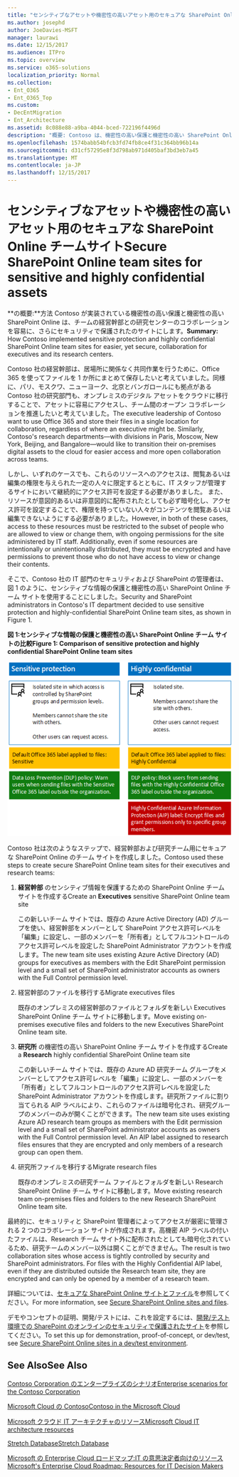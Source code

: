 ```yaml
---
title: "センシティブなアセットや機密性の高いアセット用のセキュアな SharePoint Online チームサイト"
ms.author: josephd
author: JoeDavies-MSFT
manager: laurawi
ms.date: 12/15/2017
ms.audience: ITPro
ms.topic: overview
ms.service: o365-solutions
localization_priority: Normal
ms.collection:
- Ent_O365
- Ent_O365_Top
ms.custom:
- DecEntMigration
- Ent_Architecture
ms.assetid: 8c088e88-a9ba-4044-bced-722196f4496d
description: "概要: Contoso は、機密性の高い保護と機密性の高い SharePoint Online チーム サイトを簡単に実装、まだセキュリティを強化方法、役員の共同作業とその研究センターです。"
ms.openlocfilehash: 1574babb54bfcb3fd74fb8ce4f31c364bb96b14a
ms.sourcegitcommit: d31cf57295e8f3d798ab971d405baf3bd3eb7a45
ms.translationtype: MT
ms.contentlocale: ja-JP
ms.lasthandoff: 12/15/2017
---
```

# <a name="secure-sharepoint-online-team-sites-for-sensitive-and-highly-confidential-assets"></a><span data-ttu-id="23a7d-103">センシティブなアセットや機密性の高いアセット用のセキュアな SharePoint Online チームサイト</span><span class="sxs-lookup"><span data-stu-id="23a7d-103">Secure SharePoint Online team sites for sensitive and highly confidential assets</span></span>

 <span data-ttu-id="23a7d-104">**の概要:**方法 Contoso が実装されている機密性の高い保護と機密性の高い SharePoint Online は、チームの経営幹部との研究センターのコラボレーションを容易に、さらにセキュリティで保護されたのサイトにします。</span><span class="sxs-lookup"><span data-stu-id="23a7d-104">**Summary:** How Contoso implemented sensitive protection and highly confidential SharePoint Online team sites for easier, yet secure, collaboration for executives and its research centers.</span></span>
  
<span data-ttu-id="23a7d-p101">Contoso 社の経営幹部は、居場所に関係なく共同作業を行うために、Office 365 を使ってファイルを 1 か所にまとめて保存したいと考えていました。同様に、パリ、モスクワ、ニューヨーク、北京とバンガロールにも拠点がある Contoso 社の研究部門も、オンプレミスのデジタル アセットをクラウドに移行することで、アセットに容易にアクセスし、チーム間のオープン コラボレーションを推進したいと考えていました。</span><span class="sxs-lookup"><span data-stu-id="23a7d-p101">The executive leadership of Contoso want to use Office 365 and store their files in a single location for collaboration, regardless of where an executive might be. Similarly, Contoso's research departments—with divisions in Paris, Moscow, New York, Beijing, and Bangalore—would like to transition their on-premises digital assets to the cloud for easier access and more open collaboration across teams.</span></span>
  
<span data-ttu-id="23a7d-p102">しかし、いずれのケースでも、これらのリソースへのアクセスは、閲覧あるいは編集の権限を与えられた一定の人々に限定するとともに、IT スタッフが管理するサイトにおいて継続的にアクセス許可を設定する必要がありました。 また、リソースが意図的あるいは非意図的に配布されたとしても必ず暗号化し、アクセス許可を設定することで、権限を持っていない人々がコンテンツを閲覧あるいは編集できないようにする必要がありました。</span><span class="sxs-lookup"><span data-stu-id="23a7d-p102">However, in both of these cases, access to these resources must be restricted to the subset of people who are allowed to view or change them, with ongoing permissions for the site administered by IT staff. Additionally, even if some resources are intentionally or unintentionally distributed, they must be encrypted and have permissions to prevent those who do not have access to view or change their contents.</span></span>
  
<span data-ttu-id="23a7d-109">そこで、Contoso 社の IT 部門のセキュリティおよび SharePoint の管理者は、図 1 のように、センシティブな情報の保護と機密性の高い SharePoint Online チーム サイトを使用することにしました。</span><span class="sxs-lookup"><span data-stu-id="23a7d-109">Security and SharePoint administrators in Contoso's IT department decided to use sensitive protection and highly-confidential SharePoint Online team sites, as shown in Figure 1.</span></span>
  
<span data-ttu-id="23a7d-110">**図 1:センシティブな情報の保護と機密性の高い SharePoint Online チーム サイトの比較**</span><span class="sxs-lookup"><span data-stu-id="23a7d-110">**Figure 1: Comparison of sensitive protection and highly confidential SharePoint Online team sites**</span></span>

![機密保護および高機密 SharePoint Online チーム サイト](images/Contoso_Poster/SP_Solution.png)
  
<span data-ttu-id="23a7d-112">Contoso 社は次のようなステップで、経営幹部および研究チーム用にセキュアな SharePoint Online のチーム サイトを作成しました。</span><span class="sxs-lookup"><span data-stu-id="23a7d-112">Contoso used these steps to create secure SharePoint Online team sites for their executives and research teams:</span></span>
  
1. <span data-ttu-id="23a7d-113">**経営幹部** のセンシティブ情報を保護するための SharePoint Online チーム サイトを作成する</span><span class="sxs-lookup"><span data-stu-id="23a7d-113">Create an **Executives** sensitive SharePoint Online team site</span></span>
    
    <span data-ttu-id="23a7d-114">この新しいチーム サイトでは、既存の Azure Active Directory (AD) グループを使い、経営幹部をメンバーとして SharePoint アクセス許可レベルを「編集」に設定し、一部のメンバーを「所有者」としてフルコントロールのアクセス許可レベルを設定した SharePoint Administrator アカウントを作成します。</span><span class="sxs-lookup"><span data-stu-id="23a7d-114">The new team site uses existing Azure Active Directory (AD) groups for executives as members with the Edit SharePoint permission level and a small set of SharePoint administrator accounts as owners with the Full Control permission level.</span></span>
    
2. <span data-ttu-id="23a7d-115">経営幹部のファイルを移行する</span><span class="sxs-lookup"><span data-stu-id="23a7d-115">Migrate executives files</span></span>
    
    <span data-ttu-id="23a7d-116">既存のオンプレミスの経営幹部のファイルとフォルダを新しい Executives SharePoint Online チーム サイトに移動します。</span><span class="sxs-lookup"><span data-stu-id="23a7d-116">Move existing on-premises executive files and folders to the new Executives SharePoint Online team site.</span></span>
    
3. <span data-ttu-id="23a7d-117">**研究所** の機密性の高い SharePoint Online チーム サイトを作成する</span><span class="sxs-lookup"><span data-stu-id="23a7d-117">Create a **Research** highly confidential SharePoint Online team site</span></span>
    
    <span data-ttu-id="23a7d-p103">この新しいチーム サイトでは、既存の Azure AD 研究チーム グループをメンバーとしてアクセス許可レベルを「編集」に設定し、一部のメンバーを「所有者」としてフルコントロールのアクセス許可レベルを設定した SharePoint Administrator アカウントを作成します。研究所ファイルに割り当てられる AIP ラベルにより、これらのファイルは暗号化され、研究グループのメンバーのみが開くことができます。</span><span class="sxs-lookup"><span data-stu-id="23a7d-p103">The new team site uses existing Azure AD research team groups as members with the Edit permission level and a small set of SharePoint administrator accounts as owners with the Full Control permission level. An AIP label assigned to research files ensures that they are encrypted and only members of a research group can open them.</span></span>
    
4. <span data-ttu-id="23a7d-120">研究所ファイルを移行する</span><span class="sxs-lookup"><span data-stu-id="23a7d-120">Migrate research files</span></span>
    
    <span data-ttu-id="23a7d-121">既存のオンプレミスの研究チーム ファイルとフォルダを新しい Research SharePoint Online チーム サイトに移動します。</span><span class="sxs-lookup"><span data-stu-id="23a7d-121">Move existing research team on-premises files and folders to the new Research SharePoint Online team site.</span></span>
    
<span data-ttu-id="23a7d-p104">最終的に、セキュリティと SharePoint 管理者によってアクセスが厳密に管理される 2 つのコラボレーション サイトが作成されます。高機密 AIP ラベルの付いたファイルは、Research チーム サイト外に配布されたとしても暗号化されているため、研究チームのメンバー以外は開くことができません。</span><span class="sxs-lookup"><span data-stu-id="23a7d-p104">The result is two collaboration sites whose access is tightly controlled by security and SharePoint administrators. For files with the Highly Confidential AIP label, even if they are distributed outside the Research team site, they are encrypted and can only be opened by a member of a research team.</span></span>
  
<span data-ttu-id="23a7d-124">詳細については、[セキュアな SharePoint Online サイトとファイル](https://docs.microsoft.com/microsoft-365-enterprise/secure-sharepoint-online-sites-and-files)を参照してください。</span><span class="sxs-lookup"><span data-stu-id="23a7d-124">For more information, see [Secure SharePoint Online sites and files](https://docs.microsoft.com/microsoft-365-enterprise/secure-sharepoint-online-sites-and-files).</span></span>
  
 <span data-ttu-id="23a7d-125">デモやコンセプトの証明、開発/テストには、これを設定するには、[開発/テスト環境での SharePoint のオンラインのセキュリティで保護されたサイト](https://docs.microsoft.com/microsoft-365-enterprise/secure-sharepoint-online-sites-dev-test)を参照してください。</span><span class="sxs-lookup"><span data-stu-id="23a7d-125">To set this up for demonstration, proof-of-concept, or dev/test, see [Secure SharePoint Online sites in a dev/test environment](https://docs.microsoft.com/microsoft-365-enterprise/secure-sharepoint-online-sites-dev-test).</span></span>
  
## <a name="see-also"></a><span data-ttu-id="23a7d-126">See Also</span><span class="sxs-lookup"><span data-stu-id="23a7d-126">See Also</span></span>

[<span data-ttu-id="23a7d-127">Contoso Corporation のエンタープライズのシナリオ</span><span class="sxs-lookup"><span data-stu-id="23a7d-127">Enterprise scenarios for the Contoso Corporation</span></span>](enterprise-scenarios-for-the-contoso-corporation.md)
  
[<span data-ttu-id="23a7d-128">Microsoft Cloud の Contoso</span><span class="sxs-lookup"><span data-stu-id="23a7d-128">Contoso in the Microsoft Cloud</span></span>](contoso-in-the-microsoft-cloud.md)
  
[<span data-ttu-id="23a7d-129">Microsoft クラウド IT アーキテクチャのリソース</span><span class="sxs-lookup"><span data-stu-id="23a7d-129">Microsoft Cloud IT architecture resources</span></span>](microsoft-cloud-it-architecture-resources.md)

[<span data-ttu-id="23a7d-130">Stretch Database</span><span class="sxs-lookup"><span data-stu-id="23a7d-130">Stretch Database</span></span>](https://msdn.microsoft.com/library/dn935011.aspx)
  
[<span data-ttu-id="23a7d-131">Microsoft の Enterprise Cloud ロードマップ:IT の意思決定者向けのリソース</span><span class="sxs-lookup"><span data-stu-id="23a7d-131">Microsoft's Enterprise Cloud Roadmap: Resources for IT Decision Makers</span></span>](https://sway.com/FJ2xsyWtkJc2taRD)




